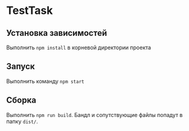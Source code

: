 # TestTask

## Установка зависимостей
Выполнить `npm install` в корневой директории проекта

## Запуск
Выполнить команду `npm start`

## Сборка
Выполнить `npm run build`. Бандл и сопутствующие файлы попадут в папку `dist/`.
